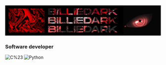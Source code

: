 [![Header](https://github.com/billiedark/billiedark/blob/main/mpEQuQm.png?raw=true)](https://dbd20rank.net/)

### Software developer

![C%23](https://img.shields.io/badge/-С%23-0a0a0a?style=for-the-badge&logo=c%23&logoColor=bd24e3)
![Python](https://img.shields.io/badge/-Python-0a0a0a?style=for-the-badge&logo=python&logoColor=24e387)

<!--
**billiedark/billiedark** is a ✨ _special_ ✨ repository because its `README.md` (this file) appears on your GitHub profile.

Here are some ideas to get you started:

- 🔭 I’m currently working on ...
- 🌱 I’m currently learning ...
- 👯 I’m looking to collaborate on ...
- 🤔 I’m looking for help with ...
- 💬 Ask me about ...
- 📫 How to reach me: ...
- 😄 Pronouns: ...
- ⚡ Fun fact: ...
-->
